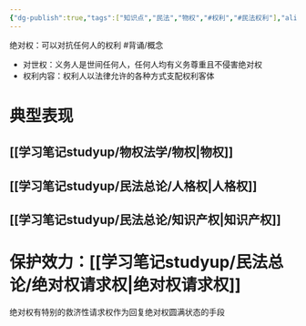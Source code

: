 ```yaml
---
{"dg-publish":true,"tags":["知识点","民法","物权","#权利","#民法权利"],"aliases":["对世权"],"permalink":"/学习笔记studyup/物权法学/绝对权/","dgPassFrontmatter":true,"created":"2024-07-05T11:27:48.621+08:00","updated":"2024-11-14T17:54:37.465+08:00"}
---
```


绝对权：可以对抗任何人的权利 #背诵/概念 
- 对世权：义务人是世间任何人，任何人均有义务尊重且不侵害绝对权
- 权利内容：权利人以法律允许的各种方式支配权利客体
# 典型表现
## [[学习笔记studyup/物权法学/物权\|物权]]
## [[学习笔记studyup/民法总论/人格权\|人格权]]
## [[学习笔记studyup/民法总论/知识产权\|知识产权]]
# 保护效力：[[学习笔记studyup/民法总论/绝对权请求权\|绝对权请求权]]
绝对权有特别的救济性请求权作为回复绝对权圆满状态的手段